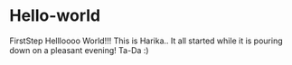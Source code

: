 # Hello-world
FirstStep
Hellloooo World!!!
This is Harika.. It all started while it is pouring down on a pleasant evening! 
Ta-Da :)
